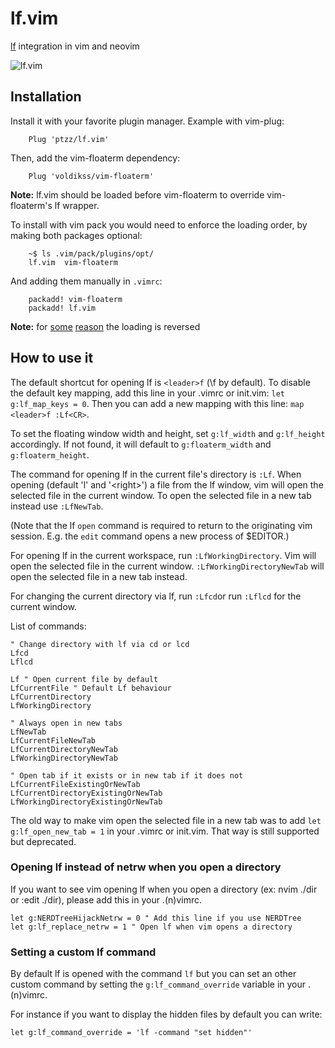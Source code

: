 lf.vim
======

[lf](https://github.com/gokcehan/lf) integration in vim and neovim

![lf.vim](https://user-images.githubusercontent.com/56180050/100401445-70299b00-3094-11eb-945a-7caa04de696d.png)

Installation
------------

Install it with your favorite plugin manager. Example with vim-plug:

        Plug 'ptzz/lf.vim'

Then, add the vim-floaterm dependency:

        Plug 'voldikss/vim-floaterm'

**Note:** lf.vim should be loaded before vim-floaterm to override vim-floaterm's lf wrapper.

To install with vim pack you would need to enforce the loading order, by making both packages optional:

        ~$ ls .vim/pack/plugins/opt/
        lf.vim	vim-floaterm

And adding them manually in `.vimrc`:

        packadd! vim-floaterm
        packadd! lf.vim

**Note:** for [some](https://stackoverflow.com/questions/67930489/native-vim-plugin-load-order) [reason](https://github.com/vim/vim/issues/7056) the loading is reversed

How to use it
-------------

The default shortcut for opening lf is `<leader>f` (\f by default).
To disable the default key mapping, add this line in your .vimrc or init.vim: `let g:lf_map_keys = 0`.
Then you can add a new mapping with this line: `map <leader>f :Lf<CR>`.

To set the floating window width and height, set `g:lf_width` and `g:lf_height` accordingly. If not found, it will default to `g:floaterm_width` and `g:floaterm_height`.

The command for opening lf in the current file's directory is `:Lf`.
When opening (default 'l' and '\<right\>') a file from the lf window,
vim will open the selected file in the current window. To open the selected
file in a new tab instead use `:LfNewTab`.

(Note that the lf `open` command is required to return to the originating vim session.
E.g. the `edit` command opens a new process of $EDITOR.)

For opening lf in the current workspace, run `:LfWorkingDirectory`.
Vim will open the selected file in the current window.
`:LfWorkingDirectoryNewTab` will open the selected file in a new tab instead.

For changing the current directory via lf, run `:Lfcd`or run `:Lflcd` for the current window.

List of commands:
```vim
" Change directory with lf via cd or lcd
Lfcd
Lflcd

Lf " Open current file by default
LfCurrentFile " Default Lf behaviour
LfCurrentDirectory
LfWorkingDirectory

" Always open in new tabs
LfNewTab
LfCurrentFileNewTab
LfCurrentDirectoryNewTab
LfWorkingDirectoryNewTab

" Open tab if it exists or in new tab if it does not
LfCurrentFileExistingOrNewTab
LfCurrentDirectoryExistingOrNewTab
LfWorkingDirectoryExistingOrNewTab
```

The old way to make vim open the selected file in a new tab was to add
`let g:lf_open_new_tab = 1` in your .vimrc or init.vim. That way is still
supported but deprecated.

### Opening lf instead of netrw when you open a directory
If you want to see vim opening lf when you open a directory (ex: nvim ./dir or :edit ./dir), please add this in your .(n)vimrc.
```vim
let g:NERDTreeHijackNetrw = 0 " Add this line if you use NERDTree
let g:lf_replace_netrw = 1 " Open lf when vim opens a directory
```

### Setting a custom lf command
By default lf is opened with the command `lf` but you can set an other custom command by setting the `g:lf_command_override` variable in your .(n)vimrc.

For instance if you want to display the hidden files by default you can write:
```vim
let g:lf_command_override = 'lf -command "set hidden"'
```

